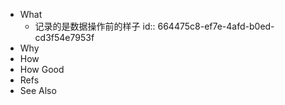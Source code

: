 - What
	- 记录的是数据操作前的样子
	  id:: 664475c8-ef7e-4afd-b0ed-cd3f54e7953f
- Why
- How
- How Good
- Refs
- See Also